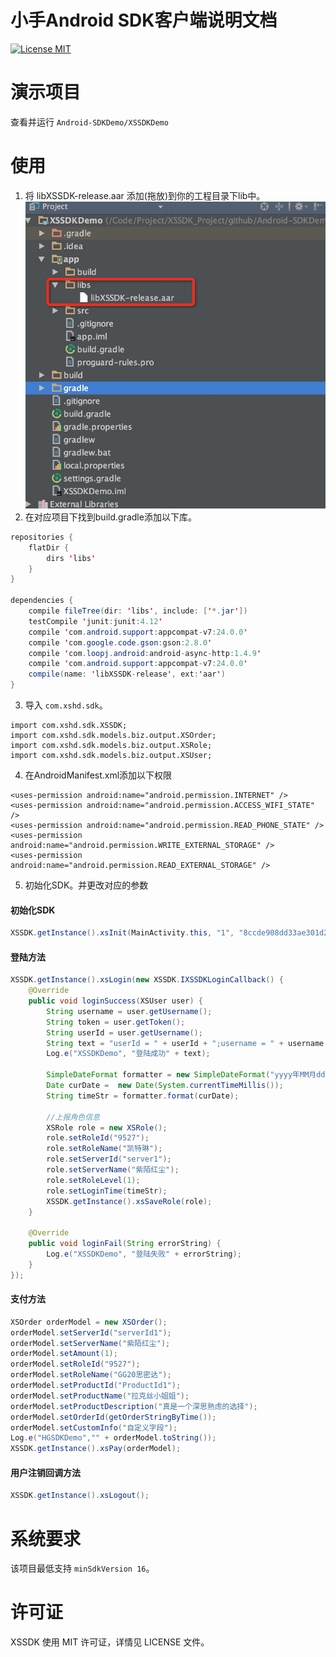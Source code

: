 # 小手Android SDK客户端说明文档
[![License MIT](https://img.shields.io/badge/license-MIT-green.svg?style=flat)](https://raw.githubusercontent.com/xiaoshouhudong/Android-SDKDemo/master/LICENSE)&nbsp;



演示项目
==============
查看并运行 `Android-SDKDemo/XSSDKDemo`


使用
==============



1. 将 libXSSDK-release.aar 添加(拖放)到你的工程目录下lib中。
<img src="https://github.com/xiaoshouhudong/Android-SDKDemo/blob/master/Snapshots/Framework.png"><br/>
2. 在对应项目下找到build.gradle添加以下库。<br/>
   
```java
repositories {
    flatDir {
        dirs 'libs'
    }
}

dependencies {
    compile fileTree(dir: 'libs', include: ['*.jar'])
    testCompile 'junit:junit:4.12'
    compile 'com.android.support:appcompat-v7:24.0.0'
    compile 'com.google.code.gson:gson:2.8.0'
    compile 'com.loopj.android:android-async-http:1.4.9'
    compile 'com.android.support:appcompat-v7:24.0.0'
    compile(name: 'libXSSDK-release', ext:'aar')
}
```


3. 导入 `com.xshd.sdk`。
```
import com.xshd.sdk.XSSDK;
import com.xshd.sdk.models.biz.output.XSOrder;
import com.xshd.sdk.models.biz.output.XSRole;
import com.xshd.sdk.models.biz.output.XSUser;
```

4. 在AndroidManifest.xml添加以下权限
```
<uses-permission android:name="android.permission.INTERNET" />
<uses-permission android:name="android.permission.ACCESS_WIFI_STATE" />
<uses-permission android:name="android.permission.READ_PHONE_STATE" />
<uses-permission android:name="android.permission.WRITE_EXTERNAL_STORAGE" />
<uses-permission android:name="android.permission.READ_EXTERNAL_STORAGE" />
```

5. 初始化SDK。并更改对应的参数

#### 初始化SDK

```java
XSSDK.getInstance().xsInit(MainActivity.this, "1", "8ccde908dd33ae301d26a65847505f70");
```

#### 登陆方法

```java
XSSDK.getInstance().xsLogin(new XSSDK.IXSSDKLoginCallback() {
    @Override
    public void loginSuccess(XSUser user) {
        String username = user.getUsername();
        String token = user.getToken();
        String userId = user.getUsername();
        String text = "userId = " + userId + ";username = " + username + ";token = " + token;
        Log.e("XSSDKDemo", "登陆成功" + text);

        SimpleDateFormat formatter = new SimpleDateFormat("yyyy年MM月dd日   HH:mm:ss");
        Date curDate =  new Date(System.currentTimeMillis());
        String timeStr = formatter.format(curDate);

        //上报角色信息
        XSRole role = new XSRole();
        role.setRoleId("9527");
        role.setRoleName("凯特琳");
        role.setServerId("server1");
        role.setServerName("紫陌红尘");
        role.setRoleLevel(1);
        role.setLoginTime(timeStr);
        XSSDK.getInstance().xsSaveRole(role);
    }

    @Override
    public void loginFail(String errorString) {
        Log.e("XSSDKDemo", "登陆失败" + errorString);
    }
});
```

#### 支付方法

```java
XSOrder orderModel = new XSOrder();
orderModel.setServerId("serverId1");
orderModel.setServerName("紫陌红尘");
orderModel.setAmount(1);
orderModel.setRoleId("9527");
orderModel.setRoleName("GG20思密达");
orderModel.setProductId("ProductId1");
orderModel.setProductName("拉克丝小姐姐");
orderModel.setProductDescription("真是一个深思熟虑的选择");
orderModel.setOrderId(getOrderStringByTime());
orderModel.setCustomInfo("自定义字段");
Log.e("HGSDKDemo","" + orderModel.toString());
XSSDK.getInstance().xsPay(orderModel);
```


#### 用户注销回调方法

```java
XSSDK.getInstance().xsLogout();
```





系统要求
==============
该项目最低支持 `minSdkVersion 16`。



许可证
==============
XSSDK 使用 MIT 许可证，详情见 LICENSE 文件。
